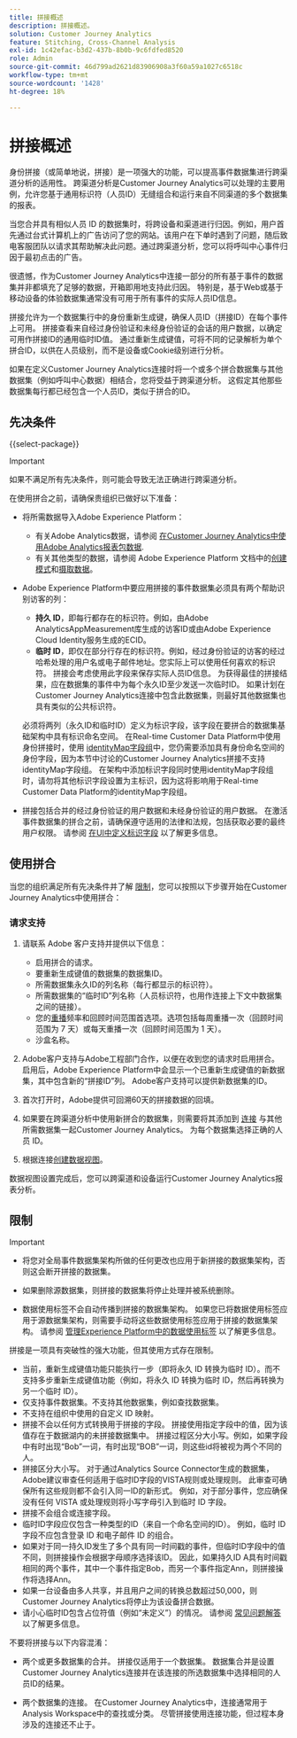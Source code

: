 ```yaml
---
title: 拼接概述
description: 拼接概述。
solution: Customer Journey Analytics
feature: Stitching, Cross-Channel Analysis
exl-id: 1c42efac-b3d2-437b-8b0b-9c6fdfed8520
role: Admin
source-git-commit: 46d799ad2621d83906908a3f60a59a1027c6518c
workflow-type: tm+mt
source-wordcount: '1428'
ht-degree: 18%

---
```


# 拼接概述

身份拼接（或简单地说，拼接）是一项强大的功能，可以提高事件数据集进行跨渠道分析的适用性。 跨渠道分析是Customer Journey Analytics可以处理的主要用例，允许您基于通用标识符（人员ID）无缝组合和运行来自不同渠道的多个数据集的报表。

当您合并具有相似人员 ID 的数据集时，将跨设备和渠道进行归因。例如，用户首先通过台式计算机上的广告访问了您的网站。该用户在下单时遇到了问题，随后致电客服团队以请求其帮助解决此问题。通过跨渠道分析，您可以将呼叫中心事件归因于最初点击的广告。

很遗憾，作为Customer Journey Analytics中连接一部分的所有基于事件的数据集并非都填充了足够的数据，开箱即用地支持此归因。 特别是，基于Web或基于移动设备的体验数据集通常没有可用于所有事件的实际人员ID信息。

拼接允许为一个数据集行中的身份重新生成键，确保人员ID（拼接ID）在每个事件上可用。 拼接查看来自经过身份验证和未经身份验证的会话的用户数据，以确定可用作拼接ID的通用临时ID值。 通过重新生成键值，可将不同的记录解析为单个拼合ID，以供在人员级别，而不是设备或Cookie级别进行分析。

如果在定义Customer Journey Analytics连接时将一个或多个拼合数据集与其他数据集（例如呼叫中心数据）相结合，您将受益于跨渠道分析。 这假定其他那些数据集每行都已经包含一个人员ID，类似于拼合的ID。


## 先决条件

{{select-package}}

>[!IMPORTANT]
>
>如果不满足所有先决条件，则可能会导致无法正确进行跨渠道分析。

在使用拼合之前，请确保贵组织已做好以下准备：

* 将所需数据导入Adobe Experience Platform：

   * 有关Adobe Analytics数据，请参阅 [在Customer Journey Analytics中使用Adobe Analytics报表包数据](/help/getting-started/aa-vs-cja/aa-data-in-cja.md).
   * 有关其他类型的数据，请参阅 Adobe Experience Platform 文档中的[创建模式](https://experienceleague.adobe.com/docs/experience-platform/xdm/tutorials/create-schema-ui.html?lang=zh-Hans)和[摄取数据](https://experienceleague.adobe.com/docs/experience-platform/ingestion/home.html?lang=zh-Hans)。

* Adobe Experience Platform中要应用拼接的事件数据集必须具有两个帮助识别访客的列：

   * **持久 ID**，即每行都存在的标识符。例如，由Adobe AnalyticsAppMeasurement库生成的访客ID或由Adobe Experience Cloud Identity服务生成的ECID。
   * **临时 ID**，即仅在部分行存在的标识符。例如，经过身份验证的访客的经过哈希处理的用户名或电子邮件地址。您实际上可以使用任何喜欢的标识符。 拼接会考虑使用此字段来保存实际人员ID信息。 为获得最佳的拼接结果，应在数据集的事件中为每个永久ID至少发送一次临时ID。 如果计划在Customer Journey Analytics连接中包含此数据集，则最好其他数据集也具有类似的公共标识符。

  必须将两列（永久ID和临时ID）定义为标识字段，该字段在要拼合的数据集基础架构中具有标识命名空间。 在Real-time Customer Data Platform中使用身份拼接时，使用 [identityMap字段组](https://experienceleague.adobe.com/docs/experience-platform/xdm/schema/composition.html#identity)中，您仍需要添加具有身份命名空间的身份字段，因为本节中讨论的Customer Journey Analytics拼接不支持identityMap字段组。 在架构中添加标识字段同时使用identityMap字段组时，请勿将其他标识字段设置为主标识，因为这将影响用于Real-time Customer Data Platform的identityMap字段组。

* 拼接包括合并的经过身份验证的用户数据和未经身份验证的用户数据。 在激活事件数据集的拼合之前，请确保遵守适用的法律和法规，包括获取必要的最终用户权限。 请参阅 [在UI中定义标识字段](https://experienceleague.adobe.com/docs/experience-platform/xdm/ui/fields/identity.html#) 以了解更多信息。


## 使用拼合

当您的组织满足所有先决条件并了解 [限制](#limitations)，您可以按照以下步骤开始在Customer Journey Analytics中使用拼合：

### 请求支持

1. 请联系 Adobe 客户支持并提供以下信息：

   * 启用拼合的请求。
   * 要重新生成键值的数据集的数据集ID。
   * 所需数据集永久ID的列名称（每行都显示的标识符）。
   * 所需数据集的“临时ID”列名称（人员标识符，也用作连接上下文中数据集之间的链接）。
   * 您的[重播](explained.md)频率和回顾时间范围首选项。选项包括每周重播一次（回顾时间范围为 7 天）或每天重播一次（回顾时间范围为 1 天）。
   * 沙盒名称。


2. Adobe客户支持与Adobe工程部门合作，以便在收到您的请求时启用拼合。 启用后，Adobe Experience Platform中会显示一个已重新生成键值的新数据集，其中包含新的“拼接ID”列。 Adobe客户支持可以提供新数据集的ID。

3. 首次打开时，Adobe提供可回溯60天的拼接数据的回填。

4. 如果要在跨渠道分析中使用新拼合的数据集，则需要将其添加到 [连接](../connections/overview.md) 与其他所需数据集一起Customer Journey Analytics。 为每个数据集选择正确的人员 ID。

5. 根据连接[创建数据视图](/help/data-views/create-dataview.md)。

<!-- To do: Paragraph on backfill once product and marketing determine the best way forward. -->

数据视图设置完成后，您可以跨渠道和设备运行Customer Journey Analytics报表分析。

<!-- Uncomment once stitching UI is available (for limited testing)..

### Do It Yourself

|Positive|[!BADGE New Feature]{type=Positive before-title="false"}|

{{release-limited-testing-section}}

Alternatively, you can set up and use stitching through the Customer Journey Analytics user interface:

1. Go to the [Create and manage stitched datasets](stitching-ui.md) and follow steps to rekey your dataset.

2. [Create a connection](/help/connections/create-connection.md) in Customer Journey Analytics using the newly generated dataset and any other datasets that you want to include. Choose the correct person ID for each dataset.

3. [Create a connection](/help/connections/create-connection.md) in Customer Journey Analytics using the newly generated dataset and any other datasets that you want to include. Choose the correct person ID for each dataset.
   
4. [Create a data view](/help/data-views/create-dataview.md) based on the connection.

Once the data view is set up, the cross-channel analysis in Customer Journey Analytics is just like any other analysis in Customer Journey Analytics, except now the data operates across channels and devices.

-->


## 限制

>[!IMPORTANT]
>
>* 将您对全局事件数据集架构所做的任何更改也应用于新拼接的数据集架构，否则这会断开拼接的数据集。
>
>* 如果删除源数据集，则拼接的数据集将停止处理并被系统删除。
>
>* 数据使用标签不会自动传播到拼接的数据集架构。 如果您已将数据使用标签应用于源数据集架构，则需要手动将这些数据使用标签应用于拼接的数据集架构。 请参阅 [管理Experience Platform中的数据使用标签](https://experienceleague.adobe.com/docs/experience-platform/data-governance/labels/overview.html?lang=zh-Hans) 以了解更多信息。

拼接是一项具有突破性的强大功能，但其使用方式存在限制。

* 当前，重新生成键值功能只能执行一步（即将永久 ID 转换为临时 ID）。而不支持多步重新生成键值功能（例如，将永久 ID 转换为临时 ID，然后再转换为另一个临时 ID）。
* 仅支持事件数据集。不支持其他数据集，例如查找数据集。
* 不支持在组织中使用的自定义 ID 映射。
* 拼接不会以任何方式转换用于拼接的字段。 拼接使用指定字段中的值，因为该值存在于数据湖内的未拼接数据集中。 拼接过程区分大小写。例如，如果字段中有时出现“Bob”一词，有时出现“BOB”一词，则这些id将被视为两个不同的人。
* 拼接区分大小写。 对于通过Analytics Source Connector生成的数据集，Adobe建议审查任何适用于临时ID字段的VISTA规则或处理规则。 此审查可确保所有这些规则都不会引入同一ID的新形式。 例如，对于部分事件，您应确保没有任何 VISTA 或处理规则将小写字母引入到临时 ID 字段。
* 拼接不会组合或连接字段。
* 临时ID字段应仅包含一种类型的ID（来自一个命名空间的ID）。 例如，临时 ID 字段不应包含登录 ID 和电子邮件 ID 的组合。
* 如果对于同一持久ID发生了多个具有同一时间戳的事件，但临时ID字段中的值不同，则拼接操作会根据字母顺序选择该ID。 因此，如果持久ID A具有时间戳相同的两个事件，其中一个事件指定Bob，而另一个事件指定Ann，则拼接操作将选择Ann。
* 如果一台设备由多人共享，并且用户之间的转换总数超过50,000，则Customer Journey Analytics将停止为该设备拼合数据。
* 请小心临时ID包含占位符值（例如“未定义”）的情况。 请参阅 [常见问题解答](faq.md) 以了解更多信息。

不要将拼接与以下内容混淆：

* 两个或更多数据集的合并。 拼接仅适用于一个数据集。 数据集合并是设置Customer Journey Analytics连接并在该连接的所选数据集中选择相同的人员ID的结果。

* 两个数据集的连接。 在Customer Journey Analytics中，连接通常用于Analysis Workspace中的查找或分类。 尽管拼接使用连接功能，但过程本身涉及的连接还不止于。
